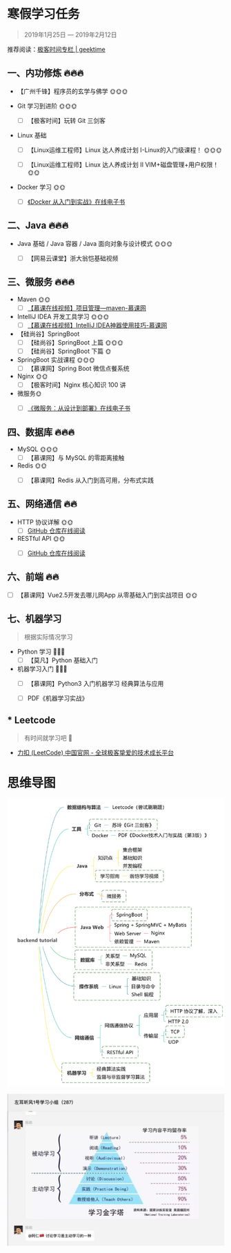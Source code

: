 # 寒假学习任务

> 2019年1月25日 — 2019年2月12日

推荐阅读：[极客时间专栏 | geektime](http://geektime.biodwhu.cn/)



## 一、内功修炼 🔥🔥🔥

- 【广州千锋】程序员的玄学与佛学 🌞🌞🌞

- Git 学习到进阶 🌞🌞🌞
  -  [ ] 【极客时间】玩转 Git 三剑客


- Linux 基础
  -  [ ] 【Linux运维工程师】Linux 达人养成计划 I-Linux的入门级课程！ 🌞🌞🌞
  -  [ ] 【Linux运维工程师】Linux 达人养成计划 II VIM+磁盘管理+用户权限！ 🌞🌞


- Docker 学习 🌞🌞
  -  [ ] [《Docker 从入门到实战》在线电子书](https://yeasy.gitbooks.io/docker_practice/content/introduction/)



## 二、Java 🔥🔥🔥

- Java 基础 / Java 容器 / Java 面向对象与设计模式 🌞🌞🌞
  -  [ ] 【网易云课堂】浙大翁恺基础视频



## 三、微服务 🔥🔥🔥

- Maven 🌞🌞
  -  [ ]  [【慕课在线视频】项目管理—maven-慕课网](https://www.imooc.com/learn/443)

- IntelliJ IDEA 开发工具学习 🌞🌞🌞
  -  [ ] [【慕课在线视频】IntelliJ IDEA神器使用技巧-慕课网](https://www.imooc.com/learn/924)

- 【硅尚谷】SpringBoot
  -  [ ] 【硅尚谷】SpringBoot 上篇 🌞🌞🌞
  -  [ ] 【硅尚谷】SpringBoot 下篇 🌞

- SpringBoot 实战课程 🌞🌞🌞
  -  [ ] 【慕课网】Spring Boot 微信点餐系统

- Nginx 🌞🌞
  -  [ ] 【极客时间】Nginx 核心知识 100 讲

- 微服务🌞
  -  [ ]  [《微服务：从设计到部署》在线电子书](https://github.com/DocsHome/microservices)



## 四、数据库 🔥🔥🔥

- MySQL 🌞🌞🌞
  -  [ ] 【慕课网】与 MySQL 的零距离接触

- Redis 🌞🌞
  -  [ ] 【慕课网】Redis 从入门到高可用，分布式实践



## 五、网络通信 🔥🔥

- HTTP 协议详解 🌞🌞
  -  [ ]  [GitHub 仓库在线阅读](https://github.com/frank-lam/fullstack-tutorial/blob/master/notes/%E8%AE%A1%E7%AE%97%E6%9C%BA%E7%BD%91%E7%BB%9C.md#%E7%AC%AC%E4%BA%8C%E9%83%A8%E5%88%86%E5%BA%94%E7%94%A8%E5%B1%82http)

- RESTful API 🌞🌞
  -  [ ] [GitHub 仓库在线阅读](https://github.com/frank-lam/fullstack-tutorial/blob/master/notes/RESTful%20API.md)



## 六、前端 🔥🔥

  -  [ ] 【慕课网】Vue2.5开发去哪儿网App 从零基础入门到实战项目 🌞🌞



## 七、机器学习

> 根据实际情况学习

- Python 学习 🐷🐷🐷
  -  [ ] 【莫凡】Python 基础入门

- 机器学习入门 🐷🐷🐷
  -  [ ] 【慕课网】Python3 入门机器学习 经典算法与应用
  -  [ ] PDF《机器学习实战》



## * Leetcode

> 有时间就学习吧 🐷

- [力扣 (LeetCode) 中国官网 - 全球极客挚爱的技术成长平台](https://leetcode-cn.com/)





# 思维导图

![backend-tutorial](assets/backend-tutorial.svg)



![1548344484125](assets/1548344484125.png)